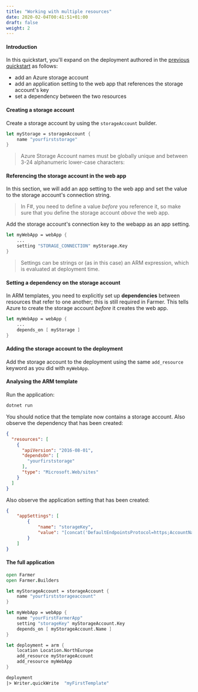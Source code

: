 ```yaml
---
title: "Working with multiple resources"
date: 2020-02-04T00:41:51+01:00
draft: false
weight: 2
---
```


#### Introduction
In this quickstart, you'll expand on the deployment authored in the [previous quickstart](../quickstart-1/#the-full-application) as follows:

* add an Azure storage account
* add an application setting to the web app that references the storage account's key
* set a dependency between the two resources

#### Creating a storage account
Create a storage account by using the `storageAccount` builder.
```fsharp
let myStorage = storageAccount {
    name "yourfirststorage"
}
```

> Azure Storage Account names must be globally unique and between 3-24 alphanumeric lower-case characters:

#### Referencing the storage account in the web app
In this section, we will add an app setting to the web app and set the value to the storage account's connection string.

> In F#, you need to define a value *before* you reference it, so make sure that you define the storage account *above* the web app.

Add the storage account's connection key to the webapp as an app setting.

```fsharp
let myWebApp = webApp {
    ...
    setting "STORAGE_CONNECTION" myStorage.Key
}
```

> Settings can be strings or (as in this case) an ARM expression, which is evaluated at deployment time.

#### Setting a dependency on the storage account
In ARM templates, you need to explicitly set up **dependencies** between resources that refer to one another; this is still required in Farmer. This tells Azure to create the storage account *before* it creates the web app.

```fsharp
let myWebApp = webApp {
    ...
    depends_on [ myStorage ]
}
```

#### Adding the storage account to the deployment
Add the storage account to the deployment using the same `add_resource` keyword as you did with `myWebApp`.

#### Analysing the ARM template

Run the application:

```cmd
dotnet run
```

You should notice that the template now contains a storage account. Also observe the dependency that has been created:

```json
{
  "resources": [
    {
      "apiVersion": "2016-08-01",
      "dependsOn": [
        "yourfirststorage"
      ],
      "type": "Microsoft.Web/sites"
    }
  ]
}
```

Also observe the application setting that has been created:

```json
{
    "appSettings": [
        {
            "name": "storageKey",
            "value": "[concat('DefaultEndpointsProtocol=https;AccountName=yourfirststorage;AccountKey=', listKeys('yourfirststorage', '2017-10-01').keys[0].value)]"
        }
    ]
}
```

#### The full application

```fsharp
open Farmer
open Farmer.Builders

let myStorageAccount = storageAccount {
    name "yourfirststorageaccount"
}

let myWebApp = webApp {
    name "yourFirstFarmerApp"
    setting "storageKey" myStorageAccount.Key
    depends_on [ myStorageAccount.Name ]
}

let deployment = arm {
    location Location.NorthEurope
    add_resource myStorageAccount
    add_resource myWebApp
}

deployment
|> Writer.quickWrite  "myFirstTemplate"
```
